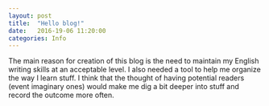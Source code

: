 ```yaml
---
layout: post
title:  "Hello blog!"
date:   2016-19-06 11:20:00
categories: Info
---
```


The main reason for creation of this blog is the need to maintain my English writing skills at an acceptable level.
I also needed a tool to help me organize the way I learn stuff. I think that the thought of having potential readers (event imaginary ones) 
would make me dig a bit deeper into stuff and record the outcome more often.   
